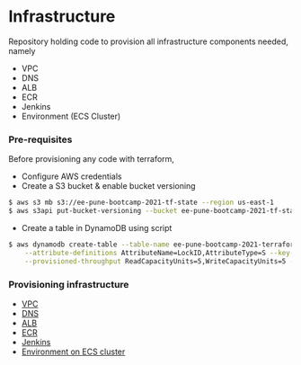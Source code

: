 # Infrastructure

Repository holding code to provision all infrastructure components needed, namely
- VPC
- DNS 
- ALB
- ECR
- Jenkins
- Environment (ECS Cluster)
 
### Pre-requisites
 
Before provisioning any code with terraform,
- Configure AWS credentials
- Create a S3 bucket & enable bucket versioning
```bash
$ aws s3 mb s3://ee-pune-bootcamp-2021-tf-state --region us-east-1
$ aws s3api put-bucket-versioning --bucket ee-pune-bootcamp-2021-tf-state --versioning-configuration Status=Enabled --region us-east-1
```
- Create a table in DynamoDB using script
```bash
$ aws dynamodb create-table --table-name ee-pune-bootcamp-2021-terraform-lock-table \
    --attribute-definitions AttributeName=LockID,AttributeType=S --key-schema AttributeName=LockID,KeyType=HASH \
    --provisioned-throughput ReadCapacityUnits=5,WriteCapacityUnits=5 --region us-east-1
```

### Provisioning infrastructure

- [VPC](./vpc/README.md)
- [DNS](./dns/README.md)
- [ALB](./alb/README.md)
- [ECR](./ecr/README.md)
- [Jenkins](./jenkins/README.md)
- [Environment on ECS cluster](./ecs-cluster/README.md)